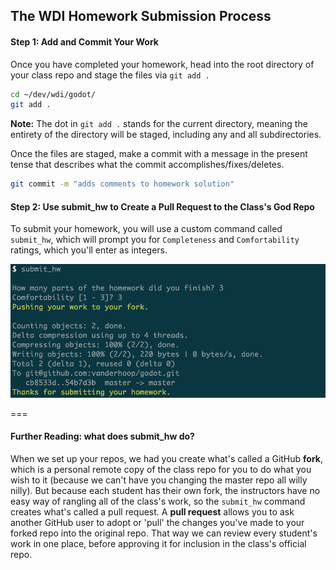 ## The WDI Homework Submission Process

#### Step 1: Add and Commit Your Work
Once you have completed your homework, head into the root directory of your class repo and stage the files via `git add .`

```bash
cd ~/dev/wdi/godot/
git add .
```
__Note:__ The dot in `git add .` stands for the current directory, meaning the entirety of the directory will be staged, including any and all subdirectories. 

Once the files are staged, make a commit with a message in the present tense that describes what the commit accomplishes/fixes/deletes.

```bash
git commit -m "adds comments to homework solution"
```

#### Step 2: Use submit_hw to Create a Pull Request to the Class's God Repo

To submit your homework, you will use a custom command called `submit_hw`, which will prompt you for `Completeness` and `Comfortability` ratings, which you'll enter as integers.

![image](./screenshots/submit_hw.png)

===

#### Further Reading: what does submit_hw do?

When we set up your repos, we had you create what's called a GitHub __fork__, which is a personal remote copy of the class repo for you to do what you wish to it (because we can't have you changing the master repo all willy nilly). But because each student has their own fork, the instructors have no easy way of rangling all of the class's work, so the `submit_hw` command creates what's called a pull request. A __pull request__ allows you to ask another GitHub user to adopt or 'pull' the changes you've made to your forked repo into the original repo. That way we can review every student's work in one place, before approving it for inclusion in the class's official repo.

